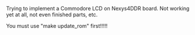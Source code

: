 Trying to implement a Commodore LCD on Nexys4DDR board.
Not working yet at all, not even finished parts, etc.

You must use "make update_rom" first!!!!!


